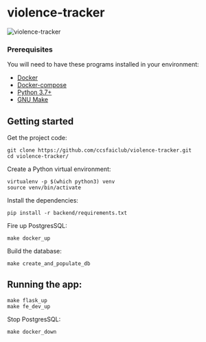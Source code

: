 # violence-tracker
![violence-tracker](https://user-images.githubusercontent.com/18561714/100044274-1db25b00-2dc4-11eb-9656-50ff0306854b.png)


### Prerequisites
You will need to have these programs installed in your environment:
 * [Docker](https://docs.docker.com/get-docker/)
 * [Docker-compose](https://docs.docker.com/compose/install/)
 * [Python 3.7+](https://www.python.org/downloads/)
 * [GNU Make](https://www.gnu.org/software/make/)

## Getting started 

Get the project code:
```
git clone https://github.com/ccsfaiclub/violence-tracker.git
cd violence-tracker/
```

Create a Python virtual environment:
```
virtualenv -p $(which python3) venv
source venv/bin/activate
```

Install the dependencies:
```
pip install -r backend/requirements.txt
```

Fire up PostgresSQL:
```
make docker_up
```

Build the database:
```
make create_and_populate_db
```

## Running the app:
```
make flask_up
make fe_dev_up
```

Stop PostgresSQL:
```
make docker_down
```
